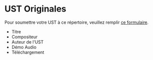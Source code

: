 # UST Originales

Pour soumettre votre UST à ce répertoire, veuillez remplir [ce formulaire]().

- Titre
- Compositeur
- Auteur de l'UST
- Démo Audio
- Téléchargement
